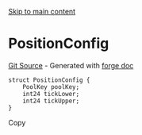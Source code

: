 [Skip to main content](https://docs.uniswap.org/contracts/v4/reference/periphery/libraries/PositionConfig#)

# PositionConfig

[Git Source](https://github.com/uniswap/v4-periphery/blob/3f295d8435e4f776ea2daeb96ce1bc6d63f33fc7/src/libraries/PositionConfig.sol) \- Generated with [forge doc](https://book.getfoundry.sh/reference/forge/forge-doc)

```codeBlockLines_mRuA
struct PositionConfig {
    PoolKey poolKey;
    int24 tickLower;
    int24 tickUpper;
}

```

Copy